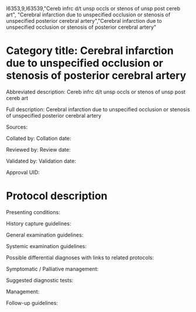 I6353,9,I63539,"Cereb infrc d/t unsp occls or stenos of unsp post cereb art", "Cerebral infarction due to unspecified occlusion or stenosis of unspecified posterior cerebral artery","Cerebral infarction due to unspecified occlusion or stenosis of posterior cerebral artery"
# Category title: Cerebral infarction due to unspecified occlusion or stenosis of posterior cerebral artery

Abbreviated description: Cereb infrc d/t unsp occls or stenos of unsp post cereb art

Full description: Cerebral infarction due to unspecified occlusion or stenosis of unspecified posterior cerebral artery

Sources:

Collated by:
Collation date:

Reviewed by:
Review date:

Validated by:
Validation date:

Approval UID:

# Protocol description

Presenting conditions:

History capture guidelines:

General examination guidelines:

Systemic examination guidelines:

Possible differential diagnoses with links to related protocols:

Symptomatic / Palliative management:

Suggested diagnostic tests:

Management:

Follow-up guidelines:
